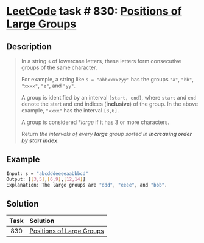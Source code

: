 # [LeetCode][leetcode] task # 830: [Positions of Large Groups][task]

Description
-----------

> In a string `s` of lowercase letters, these letters form consecutive groups of the same character.
> 
> For example, a string like `s = "abbxxxxzyy"` has the groups `"a"`, `"bb"`, `"xxxx"`, `"z"`, and `"yy"`.
> 
> A group is identified by an interval `[start, end]`, where `start` and `end` denote the start and end indices
> (**inclusive**) of the group. In the above example, `"xxxx"` has the interval `[3,6]`.
> 
> A group is considered **large* if it has 3 or more characters.
> 
> Return _the intervals of every **large** group sorted in **increasing order by start index**_.

Example
-------

```sh
Input: s = "abcdddeeeeaabbbcd"
Output: [[3,5],[6,9],[12,14]]
Explanation: The large groups are "ddd", "eeee", and "bbb".
```

Solution
--------

| Task | Solution                              |
|:----:|:--------------------------------------|
| 830  | [Positions of Large Groups][solution] |


[leetcode]: <http://leetcode.com/>
[task]: <https://leetcode.com/problems/positions-of-large-groups/>
[solution]: <https://github.com/wellaxis/praxis-leetcode/blob/main/src/main/java/com/witalis/praxis/leetcode/task/h9/p830/option/Practice.java>
